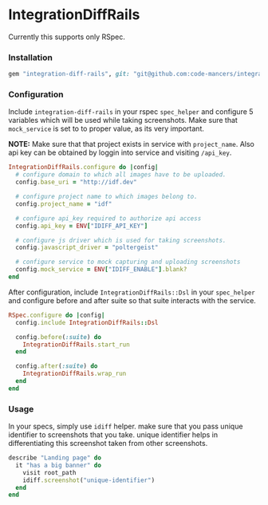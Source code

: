 # IntegrationDiffRails

Currently this supports only RSpec.

### Installation

```rb
gem "integration-diff-rails", git: "git@github.com:code-mancers/integration-diff-rails"
```

### Configuration

Include `integration-diff-rails` in your rspec `spec_helper` and configure 5 variables
which will be used while taking screenshots. Make sure that `mock_service` is set to
to proper value, as its very important.

**NOTE:** Make sure that that project exists in service with `project_name`. Also
api key can be obtained by loggin into service and visiting `/api_key`.


```rb
IntegrationDiffRails.configure do |config|
  # configure domain to which all images have to be uploaded.
  config.base_uri = "http://idf.dev"

  # configure project name to which images belong to.
  config.project_name = "idf"

  # configure api_key required to authorize api access
  config.api_key = ENV["IDIFF_API_KEY"]

  # configure js driver which is used for taking screenshots.
  config.javascript_driver = "poltergeist"

  # configure service to mock capturing and uploading screenshots
  config.mock_service = ENV["IDIFF_ENABLE"].blank?
end
```

After configuration, include `IntegrationDiffRails::Dsl` in your `spec_helper` and
configure before and after suite so that suite interacts with the service.


```rb
RSpec.configure do |config|
  config.include IntegrationDiffRails::Dsl

  config.before(:suite) do
    IntegrationDiffRails.start_run
  end

  config.after(:suite) do
    IntegrationDiffRails.wrap_run
  end
end
```

### Usage

In your specs, simply use `idiff` helper. make sure that you pass unique identifier
to screenshots that you take. unique identifier helps in differentiating this
screenshot taken from other screenshots.


```rb
describe "Landing page" do
  it "has a big banner" do
    visit root_path
    idiff.screenshot("unique-identifier")
  end
end
```
